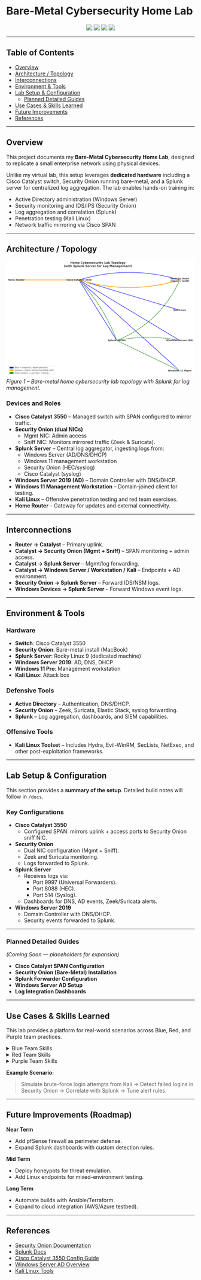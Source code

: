 # Bare-Metal Cybersecurity Home Lab

<p align="center">
  <a href="https://securityonionsolutions.com/"><img src="https://img.shields.io/badge/Security-Onion-blue"></a>
  <a href="https://www.splunk.com/"><img src="https://img.shields.io/badge/Splunk-Log%20Analysis-orange"></a>
  <a href="https://www.cisco.com/"><img src="https://img.shields.io/badge/Cisco-Catalyst%203550-green"></a>
  <a href="LICENSE"><img src="https://img.shields.io/badge/License-MIT-lightgrey"></a>
</p>

---

## Table of Contents
- [Overview](#overview)
- [Architecture / Topology](#architecture--topology)
- [Interconnections](#interconnections)
- [Environment & Tools](#environment--tools)
- [Lab Setup & Configuration](#lab-setup--configuration)
  - [Planned Detailed Guides](#planned-detailed-guides)
- [Use Cases & Skills Learned](#use-cases--skills-learned)
- [Future Improvements](#future-improvements)
- [References](#references)

---

## Overview
This project documents my **Bare-Metal Cybersecurity Home Lab**, designed to replicate a small enterprise network using physical devices.  

Unlike my virtual lab, this setup leverages **dedicated hardware** including a Cisco Catalyst switch, Security Onion running bare-metal, and a Splunk server for centralized log aggregation. The lab enables hands-on training in:

- Active Directory administration (Windows Server)  
- Security monitoring and IDS/IPS (Security Onion)  
- Log aggregation and correlation (Splunk)  
- Penetration testing (Kali Linux)  
- Network traffic mirroring via Cisco SPAN  

---

## Architecture / Topology

![Lab Topology](docs/topology-diagram.png)  
*Figure 1 – Bare-metal home cybersecurity lab topology with Splunk for log management.*

### Devices and Roles

- **Cisco Catalyst 3550** – Managed switch with SPAN configured to mirror traffic.  
- **Security Onion (dual NICs)**  
  - Mgmt NIC: Admin access 
  - Sniff NIC: Monitors mirrored traffic (Zeek & Suricata).  
- **Splunk Server** – Central log aggregator, ingesting logs from:  
  - Windows Server (AD/DNS/DHCP)  
  - Windows 11 management workstation  
  - Security Onion (HEC/syslog)  
  - Cisco Catalyst (syslog)  
- **Windows Server 2019 (AD)** – Domain Controller with DNS/DHCP.  
- **Windows 11 Management Workstation** – Domain-joined client for testing.  
- **Kali Linux** – Offensive penetration testing and red team exercises.  
- **Home Router** – Gateway for updates and external connectivity.  

---

## Interconnections

- **Router → Catalyst** – Primary uplink.  
- **Catalyst → Security Onion (Mgmt + Sniff)** – SPAN monitoring + admin access.  
- **Catalyst → Splunk Server** – Mgmt/log forwarding.  
- **Catalyst → Windows Server / Workstation / Kali** – Endpoints + AD environment.  
- **Security Onion → Splunk Server** – Forward IDS/NSM logs.  
- **Windows Devices → Splunk Server** – Forward Windows event logs.  

---

## Environment & Tools

### Hardware
- **Switch**: Cisco Catalyst 3550  
- **Security Onion**: Bare-metal install (MacBook)  
- **Splunk Server**: Rocky Linux 9 (dedicated machine)  
- **Windows Server 2019**: AD, DNS, DHCP  
- **Windows 11 Pro**: Management workstation  
- **Kali Linux**: Attack box  

### Defensive Tools
- **Active Directory** – Authentication, DNS/DHCP.  
- **Security Onion** – Zeek, Suricata, Elastic Stack, syslog forwarding.  
- **Splunk** – Log aggregation, dashboards, and SIEM capabilities.  

### Offensive Tools
- **Kali Linux Toolset** – Includes Hydra, Evil-WinRM, SecLists, NetExec, and other post-exploitation frameworks.  

---

## Lab Setup & Configuration
This section provides a **summary of the setup**. Detailed build notes will follow in `/docs`.

### Key Configurations
- **Cisco Catalyst 3550**  
  - Configured SPAN: mirrors uplink + access ports to Security Onion sniff NIC.  
- **Security Onion**  
  - Dual NIC configuration (Mgmt + Sniff).  
  - Zeek and Suricata monitoring.  
  - Logs forwarded to Splunk.  
- **Splunk Server**  
  - Receives logs via:  
    - Port 9997 (Universal Forwarders).  
    - Port 8088 (HEC).  
    - Port 514 (Syslog).  
  - Dashboards for DNS, AD events, Zeek/Suricata alerts.  
- **Windows Server 2019**  
  - Domain Controller with DNS/DHCP.  
  - Security events forwarded to Splunk.  

---

### Planned Detailed Guides
*(Coming Soon — placeholders for expansion)*  
* **Cisco Catalyst SPAN Configuration**  
* **Security Onion (Bare-Metal) Installation**  
* **Splunk Forwarder Configuration**  
* **Windows Server AD Setup**  
* **Log Integration Dashboards**  

---

## Use Cases & Skills Learned

This lab provides a platform for real-world scenarios across Blue, Red, and Purple team practices.  

<details>
<summary>Blue Team Skills</summary>

- Active Directory administration and hardening  
- IDS/IPS deployment (Zeek, Suricata on Security Onion)  
- Log forwarding and aggregation (Splunk)  
- Dashboard creation and event correlation  

</details>

<details>
<summary>Red Team Skills</summary>

- Brute-force authentication testing (Hydra)  
- Post-exploitation with Evil-WinRM  
- Lateral movement via NetExec  
- Reconnaissance and exploitation with SecLists and RDP  

</details>

<details>
<summary>Purple Team Skills</summary>

- Map red team techniques to blue detections (MITRE ATT&CK)  
- Validate SIEM alerts against simulated attacks  
- Improve logging pipelines based on findings  
- Develop iterative detection playbooks  

</details>

**Example Scenario:**  
> Simulate brute-force login attempts from Kali → Detect failed logins in Security Onion → Correlate with Splunk → Tune alert rules.  

---

## Future Improvements (Roadmap)

**Near Term**
- Add pfSense firewall as perimeter defense.  
- Expand Splunk dashboards with custom detection rules.  

**Mid Term**
- Deploy honeypots for threat emulation.  
- Add Linux endpoints for mixed-environment testing.  

**Long Term**
- Automate builds with Ansible/Terraform.  
- Expand to cloud integration (AWS/Azure testbed).  

---

## References
- [Security Onion Documentation](https://securityonion.net/docs/)  
- [Splunk Docs](https://docs.splunk.com/)  
- [Cisco Catalyst 3550 Config Guide](https://www.cisco.com/)  
- [Windows Server AD Overview](https://learn.microsoft.com/en-us/windows-server/identity/ad-ds/get-started/virtual-dc/active-directory-domain-services-overview)  
- [Kali Linux Tools](https://www.kali.org/tools/)  

